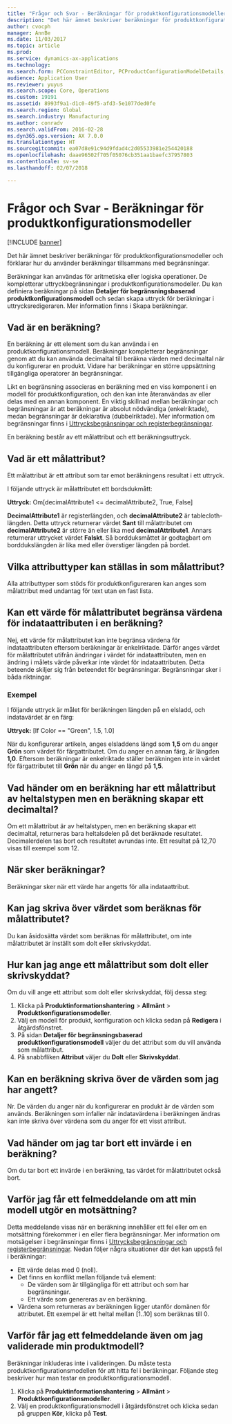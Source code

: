 ```yaml
---
title: "Frågor och Svar - Beräkningar för produktkonfigurationsmodeller"
description: "Det här ämnet beskriver beräkningar för produktkonfigurationsmodeller och förklarar hur du använder beräkningar tillsammans med begränsningar."
author: cvocph
manager: AnnBe
ms.date: 11/03/2017
ms.topic: article
ms.prod: 
ms.service: dynamics-ax-applications
ms.technology: 
ms.search.form: PCConstraintEditor, PCProductConfigurationModelDetails, PCRuntimeConfigurator
audience: Application User
ms.reviewer: yuyus
ms.search.scope: Core, Operations
ms.custom: 19191
ms.assetid: 8993f9a1-d1c0-49f5-afd3-5e1077ded0fe
ms.search.region: Global
ms.search.industry: Manufacturing
ms.author: conradv
ms.search.validFrom: 2016-02-28
ms.dyn365.ops.version: AX 7.0.0
ms.translationtype: HT
ms.sourcegitcommit: ea07d8e91c94d9fdad4c2d05533981e254420188
ms.openlocfilehash: daae96502f705f05076cb351aa1baefc37957803
ms.contentlocale: sv-se
ms.lasthandoff: 02/07/2018

---
```


# <a name="calculations-for-product-configuration-models-faq"></a>Frågor och Svar - Beräkningar för produktkonfigurationsmodeller

[!INCLUDE [banner](../includes/banner.md)]

Det här ämnet beskriver beräkningar för produktkonfigurationsmodeller och förklarar hur du använder beräkningar tillsammans med begränsningar.

Beräkningar kan användas för aritmetiska eller logiska operationer. De kompletterar uttryckbegränsningar i produktkonfigurationsmodeller. Du kan definiera beräkningar på sidan **Detaljer för begränsningsbaserad produktkonfigurationsmodell** och sedan skapa uttryck för beräkningar i uttrycksredigeraren. Mer information finns i Skapa beräkningar.

## <a name="what-is-a-calculation"></a>Vad är en beräkning?
En beräkning är ett element som du kan använda i en produktkonfigurationsmodell. Beräkningar kompletterar begränsningar genom att du kan använda decimaltal till beräkna värden med decimaltal när du konfigurerar en produkt. Vidare har beräkningar en större uppsättning tillgängliga operatorer än begränsningar.  

Likt en begränsning associeras en beräkning med en viss komponent i en modell för produktkonfiguration, och den kan inte återanvändas av eller delas med en annan komponent. En viktig skillnad mellan beräkningar och begränsningar är att beräkningar är absolut nödvändiga (enkelriktade), medan begränsningar är deklarativa (dubbelriktade). Mer information om begränsningar finns i [Uttrycksbegränsningar och registerbegränsningar](expression-constraints-table-constraints-product-configuration-models.md).  

En beräkning består av ett målattribut och ett beräkningsuttryck.

## <a name="what-is-a-target-attribute"></a>Vad är ett målattribut?
Ett målattribut är ett attribut som tar emot beräkningens resultat i ett uttryck.  

I följande uttryck är målattributet ett bordsdukmått:  

**Uttryck:** Om\[decimalAttribute1 &lt;= decimalAttribute2, True, False\]  

**DecimalAttribute1** är registerlängden, och **decimalAttribute2** är tablecloth-längden. Detta uttryck returnerar värdet **Sant** till målattributet om **decimalAttribute2** är större än eller lika med **decimalAttribute1**. Annars returnerar uttrycket värdet **Falskt**. Så bordduksmåttet är godtagbart om borddukslängden är lika med eller överstiger längden på bordet.

## <a name="what-attribute-types-can-be-set-to-target-attributes"></a>Vilka attributtyper kan ställas in som målattribut?
Alla attributtyper som stöds för produktkonfigureraren kan anges som målattribut med undantag för text utan en fast lista.

## <a name="can-the-value-of-a-target-attribute-restrict-the-values-of-the-input-attributes-in-a-calculation"></a>Kan ett värde för målattributet begränsa värdena för indataattributen i en beräkning?
Nej, ett värde för målattributet kan inte begränsa värdena för indataattributen eftersom beräkningar är enkelriktade. Därför anges värdet för målattributet utifrån ändringar i värdet för indataattributen, men en ändring i målets värde påverkar inte värdet för indataattributen. Detta beteende skiljer sig från beteendet för begränsningar. Begränsningar sker i båda riktningar.

### <a name="example"></a>Exempel

I följande uttryck är målet för beräkningen längden på en elsladd, och indatavärdet är en färg:  

**Uttryck:** \[If Color == "Green", 1.5, 1.0\]  

När du konfigurerar artikeln, anges elsladdens längd som **1,5** om du anger **Grön** som värdet för färgattributet. Om du anger en annan färg, är längden **1,0**. Eftersom beräkningar är enkelriktade ställer beräkningen inte in värdet för färgattributet till **Grön** när du anger en längd på **1,5**.

## <a name="what-happens-if-a-calculation-has-a-target-attribute-of-the-integer-type-but-a-calculation-generates-a-decimal-number"></a>Vad händer om en beräkning har ett målattribut av heltalstypen men en beräkning skapar ett decimaltal?
Om ett målattribut är av heltalstypen, men en beräkning skapar ett decimaltal, returneras bara heltalsdelen på det beräknade resultatet. Decimalerdelen tas bort och resultatet avrundas inte. Ett resultat på 12,70 visas till exempel som 12.

## <a name="when-do-calculations-occur"></a>När sker beräkningar?
Beräkningar sker när ett värde har angetts för alla indataattribut.

## <a name="can-i-overwrite-the-value-that-is-calculated-for-the-target-attribute"></a>Kan jag skriva över värdet som beräknas för målattributet?
Du kan åsidosätta värdet som beräknas för målattributet, om inte målattributet är inställt som dolt eller skrivskyddat.

## <a name="how-do-i-set-a-target-attribute-as-hidden-or-read-only"></a>Hur kan jag ange ett målattribut som dolt eller skrivskyddat?
Om du vill ange ett attribut som dolt eller skrivskyddat, följ dessa steg:

1.  Klicka på **Produktinformationshantering** &gt; **Allmänt** &gt; **Produktkonfigurationsmodeller**.
2.  Välj en modell för produkt, konfiguration och klicka sedan på **Redigera** i åtgärdsfönstret.
3.  På sidan **Detaljer för begränsningsbaserad produktkonfigurationsmodell** väljer du det attribut som du vill använda som målattribut.
4.  På snabbfliken **Attribut** väljer du **Dolt** eller **Skrivskyddat**.

## <a name="can-a-calculation-overwrite-the-values-that-i-set"></a>Kan en beräkning skriva över de värden som jag har angett?
Nr. De värden du anger när du konfigurerar en produkt är de värden som används. Beräkningen som infaller när indatavärdena i beräkningen ändras kan inte skriva över värdena som du anger för ett visst attribut.

## <a name="what-happens-if-i-remove-an-input-value-in-a-calculation"></a>Vad händer om jag tar bort ett invärde i en beräkning?
Om du tar bort ett invärde i en beräkning, tas värdet för målattributet också bort.

## <a name="why-do-i-receive-an-error-message-that-says-that-my-model-is-in-contradiction"></a>Varför jag får ett felmeddelande om att min modell utgör en motsättning?
Detta meddelande visas när en beräkning innehåller ett fel eller om en motsättning förekommer i en eller flera begränsningar. Mer information om motsägelser i begränsningar finns i [Uttrycksbegränsningar och registerbegränsningar](expression-constraints-table-constraints-product-configuration-models.md). Nedan följer några situationer där det kan uppstå fel i beräkningar:

-   Ett värde delas med 0 (noll).
-   Det finns en konflikt mellan följande två element:
    -   De värden som är tillgängliga för ett attribut och som har begränsningar.
    -   Ett värde som genereras av en beräkning.
-   Värdena som returneras av beräkningen ligger utanför domänen för attributet. Ett exempel är ett heltal mellan \[1..10\] som beräknas till 0.

## <a name="why-do-i-receive-an-error-message-even-though-i-successfully-validated-my-product-model"></a>Varför får jag ett felmeddelande även om jag validerade min produktmodell?
Beräkningar inkluderas inte i valideringen. Du måste testa produktkonfigurationsmodellen för att hitta fel i beräkningar. Följande steg beskriver hur man testar en produktkonfigurationsmodell.

1.  Klicka på **Produktinformationshantering** &gt; **Allmänt** &gt; **Produktkonfigurationsmodeller**.
2.  Välj en produktkonfigurationsmodell i åtgärdsfönstret och klicka sedan på gruppen **Kör**, klicka på **Test**.





